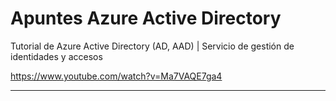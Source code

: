 # Apuntes Azure Active Directory

Tutorial de Azure Active Directory (AD, AAD) | Servicio de gestión de identidades y accesos

https://www.youtube.com/watch?v=Ma7VAQE7ga4







___












